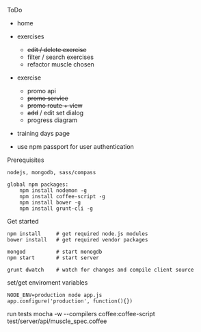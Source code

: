 ToDo

- home

- exercises
	- ~~edit / delete exercise~~
	- filter / search exercises
	- refactor muscle chosen

- exercise
	- promo api
	- ~~promo service~~
	- ~~promo route + view~~
	- ~~add~~ / edit set dialog
	- progress diagram

- training days page

- use npm passport for user authentication


Prerequisites

	nodejs, mongodb, sass/compass
	
	global npm packages:
		npm install nodemon -g
		npm install coffee-script -g
		npm install bower -g
		npm install grunt-cli -g



Get started

	npm install		# get required node.js modules
	bower install	# get required vendor packages

	mongod 			# start monogdb
	npm start		# start server

	grunt dwatch 	# watch for changes and compile client source




set/get enviroment variables

	NODE_ENV=production node app.js
	app.configure('production', function(){})


run tests
	mocha -w  --compilers coffee:coffee-script test/server/api/muscle_spec.coffee


